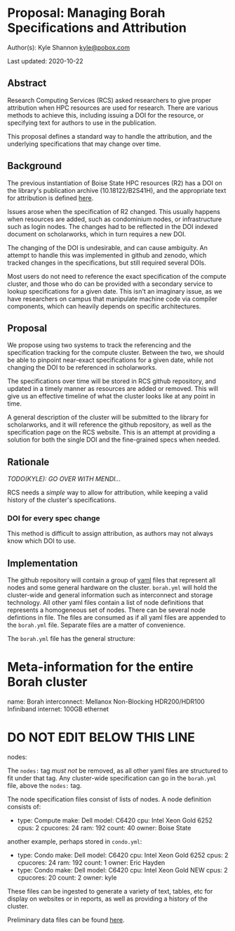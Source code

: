 

# Proposal: Managing Borah Specifications and Attribution
Author(s): Kyle Shannon <kyle@pobox.com>

Last updated: 2020-10-22

## Abstract

Research Computing Services (RCS) asked researchers to give proper attribution
when HPC resources are used for research.  There are various methods to achieve
this, including issuing a DOI for the resource, or specifying text for authors
to use in the publication.

This proposal defines a standard way to handle the attribution, and the
underlying specifications that may change over time.

## Background

The previous instantiation of Boise State HPC resources (R2) has a DOI on the
library's publication archive (10.18122/B2S41H), and the appropriate text for
attribution is defined [here](https://www.boisestate.edu/rcs/publications-acknowledgment/).

Issues arose when the specification of R2 changed.  This usually happens when
resources are added, such as condominium nodes, or infrastructure such as login
nodes.  The changes had to be reflected in the DOI indexed document on
scholarworks, which in turn requires a new DOI.

The changing of the DOI is undesirable, and can cause ambiguity.  An attempt to
handle this was implemented in github and zenodo, which tracked changes in the
specifications, but still required several DOIs.

Most users do not need to reference the exact specification of the compute
cluster, and those who do can be provided with a secondary service to lookup
specifications for a given date.  This isn't an imaginary issue, as we have
researchers on campus that manipulate machine code via compiler components,
which can heavily depends on specific architectures.

## Proposal

We propose using two systems to track the referencing and the specification
tracking for the compute cluster.  Between the two, we should be able to
pinpoint near-exact specifications for a given date, while not changing the DOI
to be referenced in scholarworks.

The specifications over time will be stored in RCS github repository, and
updated in a timely manner as resources are added or removed.  This will give
us an effective timeline of what the cluster looks like at any point in time.

A general description of the cluster will be submitted to the library for
scholarworks, and it will reference the github repository, as well as the
specification page on the RCS website.  This is an attempt at providing a
solution for both the single DOI and the fine-grained specs when needed.

## Rationale

*TODO(KYLE): GO OVER WITH MENDI...*

RCS needs a _simple_ way to allow for attribution, while keeping a valid
history of the cluster's specifications.  

### DOI for every spec change

This method is difficult to assign attribution, as authors may not always know
which DOI to use.

## Implementation

The github repository will contain a group of [yaml](https://yaml.org/) files
that represent all nodes and some general hardware on the cluster.  `borah.yml`
will hold the cluster-wide and general information such as interconnect and
storage technology.  All other yaml files contain a list of node definitions
that represents a homogeneous set of nodes.  There can be several node
defintions in file.  The files are consumed as if all yaml files are appended
to the `borah.yml` file.  Separate files are a matter of convenience.

The `borah.yml` file has the general structure:

  # Meta-information for the entire Borah cluster
  name: Borah
  interconnect: Mellanox Non-Blocking HDR200/HDR100 Infiniband
  internet: 100GB ethernet
  # DO NOT EDIT BELOW THIS LINE
  nodes:

The `nodes:` tag _must not_ be removed, as all other yaml files are structured
to fit under that tag.  Any cluster-wide specification can go in the
`borah.yml` file, above the `nodes:` tag.

The node specification files consist of lists of nodes.  A node definition
consists of:

  - type: Compute
    make: Dell
    model: C6420
    cpu: Intel Xeon Gold 6252
    cpus: 2
    cpucores: 24
    ram: 192
    count: 40
    owner: Boise State

another example, perhaps stored in `condo.yml`:

  - type: Condo
    make: Dell
    model: C6420
    cpu: Intel Xeon Gold 6252
    cpus: 2
    cpucores: 24
    ram: 192
    count: 1
    owner: Eric Hayden
  - type: Condo
    make: Dell
    model: C6420
    cpu: Intel Xeon Gold NEW
    cpus: 2
    cpucores: 20
    count: 2
    owner: kyle

These files can be ingested to generate a variety of text, tables, etc for
display on websites or in reports, as well as providing a history of the
cluster.

Preliminary data files can be found [here](https://github.com/bsurc/borah-specs).
